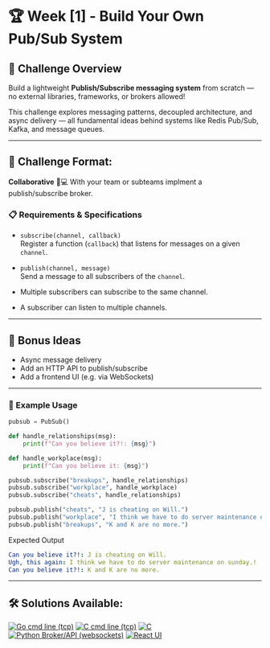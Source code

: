 # 🏆 Week [1] - Build Your Own Pub/Sub System

## 📝 Challenge Overview
Build a lightweight **Publish/Subscribe messaging system** from scratch — no external libraries, frameworks, or brokers allowed!

This challenge explores messaging patterns, decoupled architecture, and async delivery — all fundamental ideas behind systems like Redis Pub/Sub, Kafka, and message queues. 
 

---
## 🏁 Challenge Format: 
**Collaborative** 🤝💻 With your team or subteams implment a publish/subscribe broker.


### 📋 Requirements & Specifications

- `subscribe(channel, callback)`  
  Register a function (`callback`) that listens for messages on a given `channel`.

- `publish(channel, message)`  
  Send a message to all subscribers of the `channel`.

- Multiple subscribers can subscribe to the same channel.
- A subscriber can listen to multiple channels.

---
## 🎯 Bonus Ideas

- Async message delivery
- Add an HTTP API to publish/subscribe
- Add a frontend UI (e.g. via WebSockets)

---

### 🔧 Example Usage
```python
pubsub = PubSub()

def handle_relationships(msg):
    print(f"Can you believe it?!: {msg}")

def handle_workplace(msg):
    print(f"Can you believe it: {msg}")

pubsub.subscribe("breakups", handle_relationships)
pubsub.subscribe("workplace", handle_workplace)
pubsub.subscribe("cheats", handle_relationships)

pubsub.publish("cheats", "J is cheating on Will.")
pubsub.publish("workplace", "I think we have to do server maintenance on sunday.")
pubsub.publish("breakups", "K and K are no more.")
```

Expected Output
```yaml
Can you believe it?!: J is cheating on Will.
Ugh, this again: I think we have to do server maintenance on sunday.!
Can you believe it?!: K and K are no more.
```

---
## 🛠 Solutions Available:
[![Go cmd line (tcp)](https://img.shields.io/badge/Go-1.21-blue?logo=go)](solutions/go)
[![C cmd line (tcp)](https://img.shields.io/badge/Go-1.21-blue?logo=go)](solutions/c)
[![C](https://img.shields.io/badge/C-00599C?logo=c&logoColor=white)](solutions/c)
[![Python Broker/API (websockets)](https://img.shields.io/badge/Python-3.11-blue?logo=python)](solutions/python)
[![React UI](https://img.shields.io/badge/React-17-blue?logo=react)](solutions/react_frontend)
